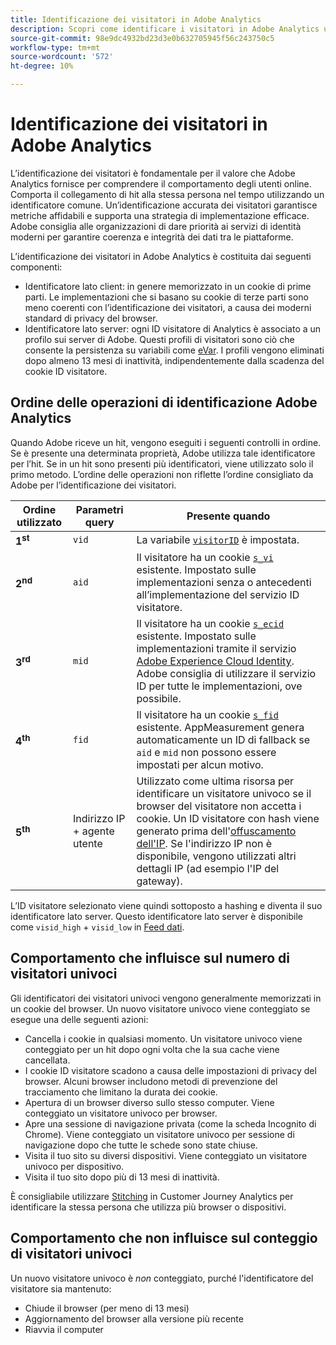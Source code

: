 ```yaml
---
title: Identificazione dei visitatori in Adobe Analytics
description: Scopri come identificare i visitatori in Adobe Analytics utilizzando le best practice più recenti.
source-git-commit: 98e9dc4932bd23d3e0b632705945f56c243750c5
workflow-type: tm+mt
source-wordcount: '572'
ht-degree: 10%

---
```


# Identificazione dei visitatori in Adobe Analytics

L’identificazione dei visitatori è fondamentale per il valore che Adobe Analytics fornisce per comprendere il comportamento degli utenti online. Comporta il collegamento di hit alla stessa persona nel tempo utilizzando un identificatore comune. Un’identificazione accurata dei visitatori garantisce metriche affidabili e supporta una strategia di implementazione efficace. Adobe consiglia alle organizzazioni di dare priorità ai servizi di identità moderni per garantire coerenza e integrità dei dati tra le piattaforme.

L’identificazione dei visitatori in Adobe Analytics è costituita dai seguenti componenti:

* Identificatore lato client: in genere memorizzato in un cookie di prime parti. Le implementazioni che si basano su cookie di terze parti sono meno coerenti con l’identificazione dei visitatori, a causa dei moderni standard di privacy del browser.
* Identificatore lato server: ogni ID visitatore di Analytics è associato a un profilo sui server di Adobe. Questi profili di visitatori sono ciò che consente la persistenza su variabili come [eVar](/help/components/dimensions/evar.md). I profili vengono eliminati dopo almeno 13 mesi di inattività, indipendentemente dalla scadenza del cookie ID visitatore.

## Ordine delle operazioni di identificazione Adobe Analytics

Quando Adobe riceve un hit, vengono eseguiti i seguenti controlli in ordine. Se è presente una determinata proprietà, Adobe utilizza tale identificatore per l’hit. Se in un hit sono presenti più identificatori, viene utilizzato solo il primo metodo. L’ordine delle operazioni non riflette l’ordine consigliato da Adobe per l’identificazione dei visitatori.

| Ordine utilizzato | Parametri query | Presente quando |
|---|---|---|
| **1<sup>st</sup>** | `vid` | La variabile [`visitorID`](/help/implement/vars/config-vars/visitorid.md) è impostata. |
| **2<sup>nd</sup>** | `aid` | Il visitatore ha un cookie [`s_vi`](https://experienceleague.adobe.com/en/docs/core-services/interface/data-collection/cookies/analytics) esistente. Impostato sulle implementazioni senza o antecedenti all’implementazione del servizio ID visitatore. |
| **3<sup>rd</sup>** | `mid` | Il visitatore ha un cookie [`s_ecid`](https://experienceleague.adobe.com/en/docs/core-services/interface/data-collection/cookies/analytics) esistente. Impostato sulle implementazioni tramite il servizio [Adobe Experience Cloud Identity](https://experienceleague.adobe.com/docs/id-service/using/home.html?lang=it). Adobe consiglia di utilizzare il servizio ID per tutte le implementazioni, ove possibile. |
| **4<sup>th</sup>** | `fid` | Il visitatore ha un cookie [`s_fid`](https://experienceleague.adobe.com/en/docs/core-services/interface/data-collection/cookies/analytics) esistente. AppMeasurement genera automaticamente un ID di fallback se `aid` e `mid` non possono essere impostati per alcun motivo. |
| **5<sup>th</sup>** | Indirizzo IP + agente utente | Utilizzato come ultima risorsa per identificare un visitatore univoco se il browser del visitatore non accetta i cookie. Un ID visitatore con hash viene generato prima dell&#39;[offuscamento dell&#39;IP](/help/admin/tools/manage-rs/edit-settings/general/general-acct-settings-admin.md). Se l&#39;indirizzo IP non è disponibile, vengono utilizzati altri dettagli IP (ad esempio l&#39;IP del gateway). |

L’ID visitatore selezionato viene quindi sottoposto a hashing e diventa il suo identificatore lato server. Questo identificatore lato server è disponibile come `visid_high` + `visid_low` in [Feed dati](/help/export/analytics-data-feed/data-feed-overview.md).

## Comportamento che influisce sul numero di visitatori univoci

Gli identificatori dei visitatori univoci vengono generalmente memorizzati in un cookie del browser. Un nuovo visitatore univoco viene conteggiato se esegue una delle seguenti azioni:

* Cancella i cookie in qualsiasi momento. Un visitatore univoco viene conteggiato per un hit dopo ogni volta che la sua cache viene cancellata.
* I cookie ID visitatore scadono a causa delle impostazioni di privacy del browser. Alcuni browser includono metodi di prevenzione del tracciamento che limitano la durata dei cookie.
* Apertura di un browser diverso sullo stesso computer. Viene conteggiato un visitatore univoco per browser.
* Apre una sessione di navigazione privata (come la scheda Incognito di Chrome). Viene conteggiato un visitatore univoco per sessione di navigazione dopo che tutte le schede sono state chiuse.
* Visita il tuo sito su diversi dispositivi. Viene conteggiato un visitatore univoco per dispositivo.
* Visita il tuo sito dopo più di 13 mesi di inattività.

È consigliabile utilizzare [Stitching](https://experienceleague.adobe.com/it/docs/analytics-platform/using/stitching/overview) in Customer Journey Analytics per identificare la stessa persona che utilizza più browser o dispositivi.

## Comportamento che non influisce sul conteggio di visitatori univoci

Un nuovo visitatore univoco è *non* conteggiato, purché l&#39;identificatore del visitatore sia mantenuto:

* Chiude il browser (per meno di 13 mesi)
* Aggiornamento del browser alla versione più recente
* Riavvia il computer
